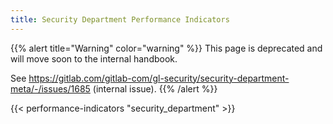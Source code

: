 ```yaml
---
title: Security Department Performance Indicators
---
```


{{% alert title="Warning" color="warning" %}}
This page is deprecated and will move soon to the internal handbook.

See https://gitlab.com/gitlab-com/gl-security/security-department-meta/-/issues/1685
(internal issue).
{{% /alert %}}

{{< performance-indicators "security_department" >}}
